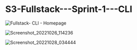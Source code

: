 # S3-Fullstack---Sprint-1---CLI

![Fullstack- CLI - Homepage](https://user-images.githubusercontent.com/100212618/224521283-617067d1-e2c6-42cb-9c49-fb0bf149abc5.png)




![Screenshot_20221026_114236](https://user-images.githubusercontent.com/100212618/224521390-7572b2f9-94fe-45b1-9f2a-2fabb32d9cee.png)




![Screenshot_20221028_034444](https://user-images.githubusercontent.com/100212618/224521411-070a6132-6fe7-4313-9892-c1e9c23a8330.png)
